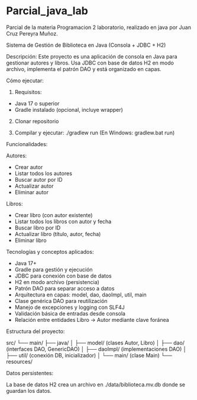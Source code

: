 # Parcial_java_lab
Parcial de la materia Programacion 2 laboratorio, realizado en java por Juan Cruz Pereyra Muñoz.

Sistema de Gestión de Biblioteca en Java (Consola + JDBC + H2)

Descripción:
Este proyecto es una aplicación de consola en Java para gestionar autores y libros. Usa JDBC con base de datos H2 en modo archivo, implementa el patrón DAO y está organizado en capas.

Cómo ejecutar:

1. Requisitos:
- Java 17 o superior
- Gradle instalado (opcional, incluye wrapper)

2. Clonar repositorio

3. Compilar y ejecutar:
./gradlew run
(En Windows: gradlew.bat run)

Funcionalidades:

Autores:
- Crear autor
- Listar todos los autores
- Buscar autor por ID
- Actualizar autor
- Eliminar autor

Libros:
- Crear libro (con autor existente)
- Listar todos los libros con autor y fecha
- Buscar libro por ID
- Actualizar libro (título, autor, fecha)
- Eliminar libro

Tecnologías y conceptos aplicados:

- Java 17+
- Gradle para gestión y ejecución
- JDBC para conexión con base de datos
- H2 en modo archivo (persistencia)
- Patrón DAO para separar acceso a datos
- Arquitectura en capas: model, dao, daoImpl, util, main
- Clase genérica DAO para reutilización
- Manejo de excepciones y logging con SLF4J
- Validación básica de entradas desde consola
- Relación entre entidades Libro → Autor mediante clave foránea

Estructura del proyecto:

src/
 └── main/
      ├── java/
      │    ├── model/        (clases Autor, Libro)
      │    ├── dao/          (interfaces DAO, GenericDAO)
      │    ├── daoImpl/      (implementaciones DAO)
      │    ├── util/         (conexión DB, inicializador)
      │    └── main/         (clase Main)
      └── resources/

Datos persistentes:

La base de datos H2 crea un archivo en ./data/biblioteca.mv.db donde se guardan los datos.

